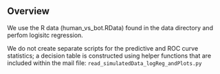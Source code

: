 ## Overview
We use the R data (human_vs_bot.RData) found in the data directory and perfom logisitc regression. 


We do not create separate scripts for the predictive and ROC curve statistics; a decision table is constructed using helper functions that are 
included within the mail file: `read_simulatedData_logReg_andPlots.py`
